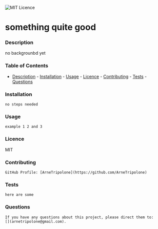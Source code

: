 
![MIT Licence](https://img.shields.io/badge/Licence-MIT-blue)


# something quite good


### Description
   no backgrounbd yet


### Table of Contents
   - [Description](#Description)
    - [Installation](#Installation)
    - [Usage](#Usage)
    - [Licence](#Licence)
    - [Contributing](#Contributing)
    - [Tests](#Tests)
    - [Questions](#Questions)

### Installation
    no steps needed


### Usage
    example 1 2 and 3


### Licence
   MIT


### Contributing 
    GitHub Profile: [ArneTripolone](https://github.com/ArneTripolone)


### Tests
    here are some


### Questions
    If you have any questions about this project, please direct them to: [](arnetripolone@gmail.com).
